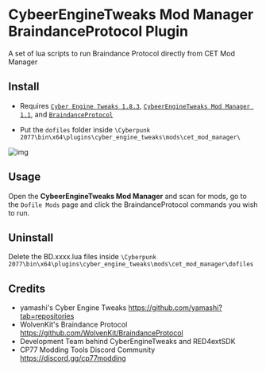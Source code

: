 # CybeerEngineTweaks Mod Manager BraindanceProtocol Plugin
A set of lua scripts to run Braindance Protocol directly from CET Mod Manager

## Install

- Requires [`Cyber Engine Tweaks 1.8.3`](https://www.nexusmods.com/cyberpunk2077/mods/107), [`CybeerEngineTweaks Mod Manager 1.1`](https://www.nexusmods.com/cyberpunk2077/mods/895), and [`BraindanceProtocol`](https://cybermods.net/package/osulli/BraindanceProtocol/)

- Put the `dofiles` folder inside `\Cyberpunk 2077\bin\x64\plugins\cyber_engine_tweaks\mods\cet_mod_manager\`

![img](https://staticdelivery.nexusmods.com/mods/3333/images/945/945-1610657734-2126455607.png)

## Usage

Open the **CybeerEngineTweaks Mod Manager** and scan for mods, go to the `Dofile Mods` page and click the BraindanceProtocol commands you wish to run.

## Uninstall

Delete the BD.xxxx.lua files inside `\Cyberpunk 2077\bin\x64\plugins\cyber_engine_tweaks\mods\cet_mod_manager\dofiles`

## Credits

- yamashi's Cyber Engine Tweaks https://github.com/yamashi?tab=repositories
- WolvenKit's Braindance Protocol https://github.com/WolvenKit/BraindanceProtocol
- Development Team behind CyberEngineTweaks and RED4extSDK
- CP77 Modding Tools Discord Community https://discord.gg/cp77modding
